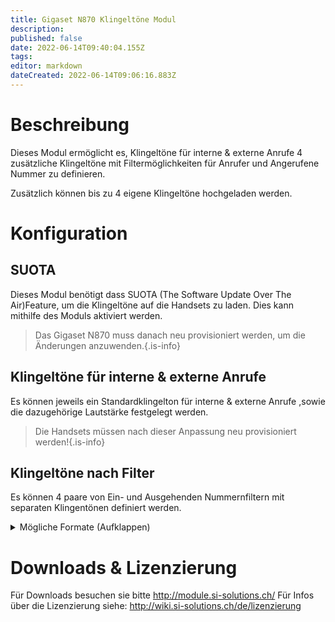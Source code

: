 ```yaml
---
title: Gigaset N870 Klingeltöne Modul
description: 
published: false
date: 2022-06-14T09:40:04.155Z
tags: 
editor: markdown
dateCreated: 2022-06-14T09:06:16.883Z
---
```


# Beschreibung
Dieses Modul ermöglicht es, Klingeltöne für interne & externe Anrufe 4 zusätzliche Klingeltöne mit Filtermöglichkeiten für Anrufer und Angerufene Nummer zu definieren.

Zusätzlich können bis zu 4 eigene Klingeltöne hochgeladen werden.

# Konfiguration

## SUOTA
Dieses Modul benötigt dass SUOTA (The Software Update Over The Air)Feature, um die Klingeltöne auf die Handsets zu laden.
Dies kann mithilfe des Moduls aktiviert werden.
> Das Gigaset N870 muss danach neu provisioniert werden, um die Änderungen anzuwenden.{.is-info}


## Klingeltöne für interne & externe Anrufe
Es können jeweils ein Standardklingelton für interne & externe Anrufe ,sowie die dazugehörige Lautstärke festgelegt werden.

> Die Handsets müssen nach dieser Anpassung neu provisioniert werden!{.is-info}

## Klingeltöne nach Filter
Es können 4 paare von Ein- und Ausgehenden Nummernfiltern mit separaten Klingentönen definiert werden.

<details>
  <summary>Mögliche Formate (Aufklappen)</summary>

00491234567890 ==> Exakte Nummer
0049123456* ==> Alle Nummern die mit 0049123456 beginnen
*789 ==> Alle Nummern die mit 789 Aufhören
*123* ==> Alle Nummern die 123 irgendwo in der Nummer enthalten
12. ==> Alle dreistelligen Nummern, die mit 12 beginnen
.23 ==> Alle dreistelligen Nummern, die mit 23 aufhören
.2. ==> Alle dreistelligen Nummern, die mit einem Beliebigen Zeichen beginnen, eine zwei in der Mitte haben, und mit einem Beliebigen zeichen Aufhören.
... ==> Alle dreistelligen Nummern 
.23* ==> Alle Zahlen, die mit einer Zahl beginnen, darauf mit 23 Folgen, und danach mit Beliebig vielen Zeichen aufhören
</details>


# Downloads & Lizenzierung
Für Downloads besuchen sie bitte http://module.si-solutions.ch/
Für Infos über die Lizenzierung siehe: http://wiki.si-solutions.ch/de/lizenzierung
